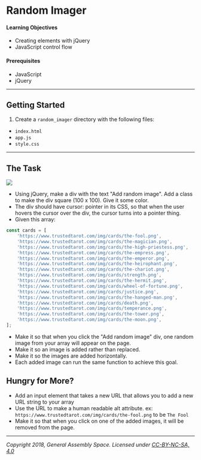 # Random Imager

#### Learning Objectives

- Creating elements with jQuery
- JavaScript control flow

#### Prerequisites

- JavaScript
- jQuery

---

## Getting Started

1. Create a `random_imager` directory with the following files:

- `index.html`
- `app.js`
- `style.css`

---

## The Task

![](https://i.imgur.com/XBC5rpN.png)

- Using jQuery, make a div with the text "Add random image". Add a class to make the div square (100 x 100). Give it some color.
- The div should have cursor: pointer in its CSS, so that when the user hovers the cursor over the div, the cursor turns into a pointer thing.
- Given this array:

```js
const cards = [
	'https://www.trustedtarot.com/img/cards/the-fool.png',
	'https://www.trustedtarot.com/img/cards/the-magician.png',
	'https://www.trustedtarot.com/img/cards/the-high-priestess.png',
	'https://www.trustedtarot.com/img/cards/the-empress.png',
	'https://www.trustedtarot.com/img/cards/the-emperor.png',
	'https://www.trustedtarot.com/img/cards/the-heirophant.png',
	'https://www.trustedtarot.com/img/cards/the-chariot.png',
	'https://www.trustedtarot.com/img/cards/strength.png',
	'https://www.trustedtarot.com/img/cards/the-hermit.png',
	'https://www.trustedtarot.com/img/cards/wheel-of-fortune.png',
	'https://www.trustedtarot.com/img/cards/justice.png',
	'https://www.trustedtarot.com/img/cards/the-hanged-man.png',
	'https://www.trustedtarot.com/img/cards/death.png',
	'https://www.trustedtarot.com/img/cards/temperance.png',
	'https://www.trustedtarot.com/img/cards/the-tower.png',
	'https://www.trustedtarot.com/img/cards/the-moon.png',
];
```

- Make it so that when you click the "Add random image" div, one random image from your array will appear on the page.
- Make it so an image is added rather than replaced.
- Make it so the images are added horizontally.
- Each added image can run the same function to achieve this goal.

## Hungry for More?

- Add an input element that takes a new URL that allows you to add a new URL string to your array
- Use the URL to make a human readable alt attribute. ex: `https://www.trustedtarot.com/img/cards/the-fool.png` to be `The Fool`
- Make it so that when you click on one of the added images, it will be removed from the page.

---

_Copyright 2018, General Assembly Space. Licensed under [CC-BY-NC-SA, 4.0](https://creativecommons.org/licenses/by-nc-sa/4.0/)_
